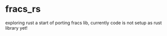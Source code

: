 # fracs_rs
exploring rust a start of porting fracs lib, currently code is not setup as rust library yet!
